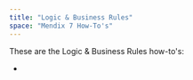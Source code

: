 ```yaml
---
title: "Logic & Business Rules"
space: "Mendix 7 How-To's"
---
```


These are the Logic & Business Rules how-to's:

* 